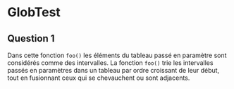 # GlobTest

## Question 1

Dans cette fonction `foo()` les éléments du tableau passé en paramètre sont considérés comme des intervalles.
La fonction `foo()` trie les intervalles passés en paramètres dans un tableau par ordre croissant de leur début, tout en fusionnant ceux qui se chevauchent ou sont adjacents.
